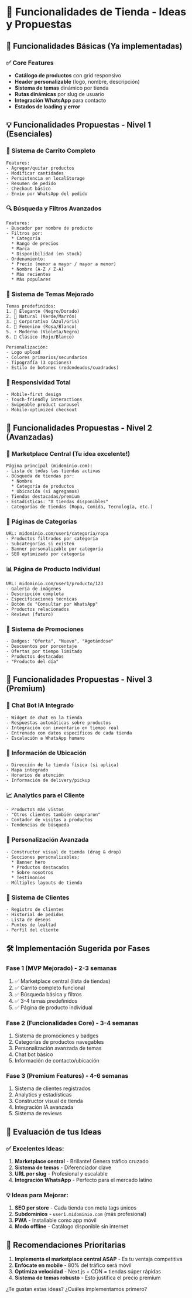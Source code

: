 # 🏪 Funcionalidades de Tienda - Ideas y Propuestas

## 🎯 Funcionalidades Básicas (Ya implementadas)

### ✅ Core Features
- **Catálogo de productos** con grid responsivo
- **Header personalizable** (logo, nombre, descripción)
- **Sistema de temas** dinámico por tienda
- **Rutas dinámicas** por slug de usuario
- **Integración WhatsApp** para contacto
- **Estados de loading y error**

## 💡 Funcionalidades Propuestas - Nivel 1 (Esenciales)

### 🛒 **Sistema de Carrito Completo**
```
Features:
- Agregar/quitar productos
- Modificar cantidades
- Persistencia en localStorage
- Resumen de pedido
- Checkout básico
- Envío por WhatsApp del pedido
```

### 🔍 **Búsqueda y Filtros Avanzados**
```
Features:
- Buscador por nombre de producto
- Filtros por:
  * Categoría
  * Rango de precios
  * Marca
  * Disponibilidad (en stock)
- Ordenamiento:
  * Precio (menor a mayor / mayor a menor)
  * Nombre (A-Z / Z-A)
  * Más recientes
  * Más populares
```

### 🎨 **Sistema de Temas Mejorado**
```
Temas predefinidos:
1. 🌟 Elegante (Negro/Dorado)
2. 🌿 Natural (Verde/Marrón)
3. 🔵 Corporativo (Azul/Gris)
4. 🌸 Femenino (Rosa/Blanco)
5. ⚡ Moderno (Violeta/Negro)
6. 🏪 Clásico (Rojo/Blanco)

Personalización:
- Logo upload
- Colores primarios/secundarios
- Tipografía (3 opciones)
- Estilo de botones (redondeados/cuadrados)
```

### 📱 **Responsividad Total**
```
- Mobile-first design
- Touch-friendly interactions
- Swipeable product carousel
- Mobile-optimized checkout
```

## 🚀 Funcionalidades Propuestas - Nivel 2 (Avanzadas)

### 🏪 **Marketplace Central** (Tu idea excelente!)
```
Página principal (midominio.com):
- Lista de todas las tiendas activas
- Búsqueda de tiendas por:
  * Nombre
  * Categoría de productos
  * Ubicación (si agregamos)
- Tiendas destacadas/premium
- Estadísticas: "X tiendas disponibles"
- Categorías de tiendas (Ropa, Comida, Tecnología, etc.)
```

### 🎪 **Páginas de Categorías**
```
URL: midominio.com/user1/categoria/ropa
- Productos filtrados por categoría
- Subcategorías si existen
- Banner personalizable por categoría
- SEO optimizado por categoría
```

### 📊 **Página de Producto Individual**
```
URL: midominio.com/user1/producto/123
- Galería de imágenes
- Descripción completa
- Especificaciones técnicas
- Botón de "Consultar por WhatsApp"
- Productos relacionados
- Reviews (futuro)
```

### 🎁 **Sistema de Promociones**
```
- Badges: "Oferta", "Nuevo", "Agotándose"
- Descuentos por porcentaje
- Ofertas por tiempo limitado
- Productos destacados
- "Producto del día"
```

## 🌟 Funcionalidades Propuestas - Nivel 3 (Premium)

### 💬 **Chat Bot IA Integrado**
```
- Widget de chat en la tienda
- Respuestas automáticas sobre productos
- Integración con inventario en tiempo real
- Entrenado con datos específicos de cada tienda
- Escalación a WhatsApp humano
```

### 📍 **Información de Ubicación**
```
- Dirección de la tienda física (si aplica)
- Mapa integrado
- Horarios de atención
- Información de delivery/pickup
```

### 📈 **Analytics para el Cliente**
```
- Productos más vistos
- "Otros clientes también compraron"
- Contador de visitas a productos
- Tendencias de búsqueda
```

### 🎨 **Personalización Avanzada**
```
- Constructor visual de tienda (drag & drop)
- Secciones personalizables:
  * Banner hero
  * Productos destacados
  * Sobre nosotros
  * Testimonios
- Múltiples layouts de tienda
```

### 🔐 **Sistema de Clientes**
```
- Registro de clientes
- Historial de pedidos
- Lista de deseos
- Puntos de lealtad
- Perfil del cliente
```

## 🛠️ Implementación Sugerida por Fases

### **Fase 1 (MVP Mejorado) - 2-3 semanas**
1. ✅ Marketplace central (lista de tiendas)
2. ✅ Carrito completo funcional
3. ✅ Búsqueda básica y filtros
4. ✅ 3-4 temas predefinidos
5. ✅ Página de producto individual

### **Fase 2 (Funcionalidades Core) - 3-4 semanas**
1. Sistema de promociones y badges
2. Categorías de productos navegables
3. Personalización avanzada de temas
4. Chat bot básico
5. Información de contacto/ubicación

### **Fase 3 (Premium Features) - 4-6 semanas**
1. Sistema de clientes registrados
2. Analytics y estadísticas
3. Constructor visual de tienda
4. Integración IA avanzada
5. Sistema de reviews

## 💭 Evaluación de tus Ideas

### ✅ **Excelentes Ideas:**
1. **Marketplace central** - Brillante! Genera tráfico cruzado
2. **Sistema de temas** - Diferenciador clave
3. **URL por slug** - Profesional y escalable
4. **Integración WhatsApp** - Perfecto para el mercado latino

### 💡 **Ideas para Mejorar:**
1. **SEO per store** - Cada tienda con meta tags únicos
2. **Subdominios** - `user1.midominio.com` (más profesional)
3. **PWA** - Installable como app móvil
4. **Modo offline** - Catálogo disponible sin internet

## 🎯 Recomendaciones Prioritarias

1. **Implementa el marketplace central ASAP** - Es tu ventaja competitiva
2. **Enfócate en mobile** - 80% del tráfico será móvil
3. **Optimiza velocidad** - Next.js + CDN = tiendas súper rápidas
4. **Sistema de temas robusto** - Esto justifica el precio premium

¿Te gustan estas ideas? ¿Cuáles implementamos primero?